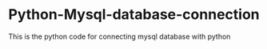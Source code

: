 # Python-Mysql-database-connection
This is the python code for connecting mysql database with python
